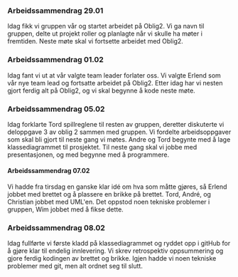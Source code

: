 ### Arbeidssammendrag 29.01
Idag fikk vi gruppen vår og startet arbeidet på Oblig2. Vi ga navn til gruppen, delte ut projekt roller og planlagte når vi 
skulle ha møter i fremtiden. Neste møte skal vi fortsette arbeidet med Oblig2.

### Arbeidssammendrag 01.02
Idag fant vi ut at vår valgte team leader forlater oss. Vi valgte Erlend som vår nye team lead og fortsatte arbeidet på Oblig2. 
Etter idag har vi nesten gjort ferdig alt på Oblig2, og vi skal begynne å kode neste møte.


### Arbeidssammendrag 05.02
Idag forklarte Tord spillreglene til resten av gruppen, deretter diskuterte vi deloppgave 3 av oblig 2 sammen med gruppen. 
Vi fordelte arbeidsoppgaver som skal bli gjort til neste gang vi møtes. Andre og Tord begynte med å lage klassediagrammet 
til prosjektet. Til neste gang skal vi jobbe med presentasjonen, og med begynne med å programmere.

#### Arbeidssammendrag 07.02
Vi hadde fra tirsdag en ganske klar idé om hva som måtte gjøres, så Erlend jobbet med brettet og å plassere en brikke 
på brettet. Tord, André, og Christian jobbet med UML'en. Det oppstod noen tekniske problemer i gruppen, Wim jobbet med å 
fikse dette.

### Arbeidssammendrag 08.02
Idag fullførte vi første kladd på klassediagrammet og ryddet opp i gitHub for å gjøre klar til endelig innlevering. Vi skrev 
retrospektiv oppsummering og gjore ferdig kodingen av brettet og brikke. Igjen hadde vi noen tekniske problemer 
med git, men alt ordnet seg til slutt.
